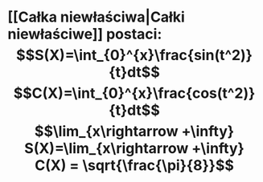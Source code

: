 # [[Całka niewłaściwa|Całki niewłaściwe]] postaci:  $$S(X)=\int_{0}^{x}\frac{sin(t^2)}{t}dt$$ $$C(X)=\int_{0}^{x}\frac{cos(t^2)}{t}dt$$$$\lim_{x\rightarrow +\infty} S(X)=\lim_{x\rightarrow +\infty} C(X) = \sqrt{\frac{\pi}{8}}$$